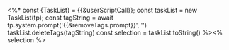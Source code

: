 <%* 
const {TaskList} = {{&userScriptCall}};
const taskList  = new TaskList(tp);
const tagString = await tp.system.prompt('{{&removeTags.prompt}}', '')
taskList.deleteTags(tagString)
const selection = taskList.toString()
%><% selection %>